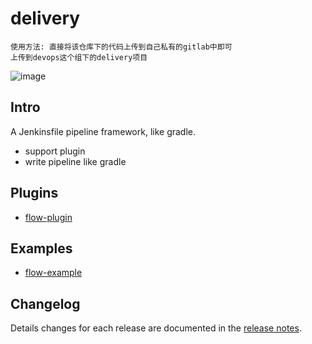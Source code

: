 # delivery
```
使用方法: 直接将该仓库下的代码上传到自己私有的gitlab中即可
上传到devops这个组下的delivery项目
```
![image](https://user-images.githubusercontent.com/39818267/150080228-99a206b4-db94-4190-b179-fd5b2e58bde3.png)

## Intro
A Jenkinsfile pipeline framework, like gradle.

 - support plugin
 - write pipeline like gradle

## Plugins
 - [flow-plugin](https://github.com/yubing744/delivery/blob/master/src/org/yubing/delivery/plugin/flow/FlowPlugin.groovy)

## Examples
 - [flow-example](https://github.com/yubing744/delivery/blob/master/resources/examples/flow/Jenkinsfile)

## Changelog

Details changes for each release are documented in the [release notes](https://github.com/yubing744/delivery).



